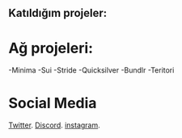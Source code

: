 ## Katıldığım projeler:

# Ağ projeleri:

-Minima
-Sui
-Stride
-Quicksilver
-Bundlr
-Teritori

# Social Media
[Twitter](https://twitter.com/cryptoyatko).
[Discord](yatko.k110#0492).
[instagram](https://www.instagram.com/yatko_k/).
